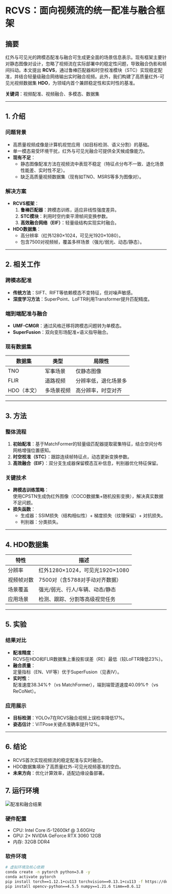 # RCVS：面向视频流的统一配准与融合框架

## 摘要
红外与可见光的跨模态配准与融合可生成更全面的场景信息表示。现有框架主要针对静态图像对设计，忽略了视频流在实际部署中的稳定性问题，导致融合伪影和帧间抖动。本文提出 **RCVS**，通过鲁棒匹配器和时空校准模块（STC）实现稳定配准，并结合轻量级融合网络输出实时融合视频。此外，我们构建了高质量红外-可见光视频数据集 **HDO**，为领域内首个兼顾稳定性和实时性的基准。

**关键词**：视频配准、视频融合、多模态、数据集

---

## 1. 介绍
### 问题背景
- 高质量视频成像是计算机视觉应用（如目标检测、语义分割）的基础。
- 单一模态易受环境干扰，红外与可见光融合可提供全天候成像能力。
- **现有不足**：
  - 静态图像配准方法在视频流中表现不稳定（特征点分布不一致、退化场景性能差、实时性不足）。
  - 缺乏高质量视频数据集（现有如TNO、MSRS等多为图像对）。

### 解决方案
- **RCVS框架**：
  1. **鲁棒匹配器**：跨模态训练，适应非线性强度差异。
  2. **STC模块**：利用时空约束平滑帧间变换参数。
  3. **高效融合网络（EIF）**：轻量级结构实现实时融合。
- **HDO数据集**：
  - 高分辨率（红外1280×1024，可见光1920×1080）。
  - 包含7500对视频帧，覆盖多样场景（强光/弱光、动态/静态）。

---

## 2. 相关工作
### 跨模态配准
- **传统方法**：SIFT、RIFT等依赖模态不变特征，但对噪声敏感。
- **深度学习方法**：SuperPoint、LoFTR利用Transformer提升匹配精度。

### 端到端配准与融合
- **UMF-CMGR**：通过风格迁移将跨模态问题转为单模态。
- **SuperFusion**：双向变形场配准+语义指导融合。

### 现有数据集
| 数据集  | 类型       | 局限性                  |
|---------|------------|-------------------------|
| TNO     | 军事场景   | 仅静态图像              |
| FLIR    | 道路视频   | 分辨率低，退化场景多    |
| HDO（本文） | 多场景视频 | 高分辨率，时空对齐      |

---

## 3. 方法
### 整体流程
1. **初始配准**：基于MatchFormer的轻量级匹配器提取密集特征，结合空间分布网格增强位置感知。
2. **时空校准（STC）**：跟踪连续帧特征点，动态更新变换参数。
3. **高效融合（EIF）**：双分支生成器保留模态互补信息，判别器优化特征保留。

### 关键技术
- **跨模态训练策略**：  
  使用CPSTN生成伪红外图像（COCO数据集+随机投影变换），解决真实数据不足问题。
- **损失函数**：  
  - 生成器：SSIM损失（结构相似性）+ 梯度损失（纹理保留）+ 对抗损失。
  - 判别器：分类损失。

---

## 4. HDO数据集
| 特性               | 描述                              |
|--------------------|-----------------------------------|
| 分辨率             | 红外1280×1024，可见光1920×1080   |
| 视频帧对数         | 7500对（含5788对手动对齐数据）    |
| 场景覆盖           | 强光/弱光、行人/车辆、动态/静态  |
| 应用场景           | 检测、跟踪、分割等高级视觉任务    |

---

## 5. 实验
### 结果对比
- **配准精度**：  
  RCVS在HDO和FLIR数据集上重投影误差（RE）最低（较LoFTR降低23%）。
- **融合质量**：  
  定量指标（EN、VIF等）优于SuperFusion（见表IV）。
- **实时性**：  
  配准速度38.34%↑（vs MatchFormer），端到端管道速度40.09%↑（vs ReCoNet）。

### 应用展示
- **目标检测**：YOLOv7在RCVS融合视频上误检率降低17%。  
- **姿态估计**：ViTPose关键点准确率提升12%。  

---

## 6. 结论
- RCVS首次实现视频流的稳定配准与实时融合。
- HDO数据集填补了高质量红外-可见光视频基准的空白。
- **未来方向**：优化计算效率，适配边缘设备部署。

## 7. 运行环境
![配准和融合结果](https://youke1.picui.cn/s1/2025/09/09/68c00fa31141e.jpg)  
### 硬件配置
- CPU: Intel Core i5-12600kf @ 3.60GHz  
- GPU: 2× NVIDIA GeForce RTX 3060 12GB  
- 内存: 32GB DDR4  

### 软件环境
```bash
# 虚拟环境及核心依赖
conda create -n pytorch python=3.8 -y
conda activate pytorch
pip install torch==1.12.1+cu113 torchvision==0.13.1+cu113 -f https://download.pytorch.org/whl/torch_stable.html
pip install opencv-python==4.5.5 numpy==1.21.6 timm==0.6.12
